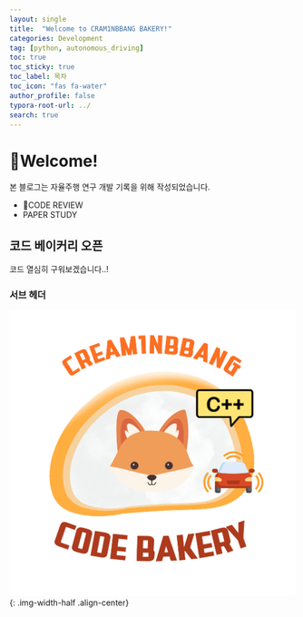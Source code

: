 ```yaml
---
layout: single
title:  "Welcome to CRAM1NBBANG BAKERY!"
categories: Development
tag: [python, autonomous_driving]
toc: true
toc_sticky: true
toc_label: 목차
toc_icon: "fas fa-water"
author_profile: false
typora-root-url: ../
search: true
---
```


<div class="notice--warning">
    <h1>Welcome!</h1>
    본 블로그는 자율주행 연구 개발 기록을 위해 작성되었습니다.
    <ul>
        <li>CODE REVIEW</li>
        <li> PAPER STUDY</li>
    </ul>
</div>

## 코드 베이커리 오픈
코드 열심히 구워보겠습니다..!

### 서브 헤더

![git_min](/images/2025-01-30-first/git_min.jpg){: .img-width-half .align-center}